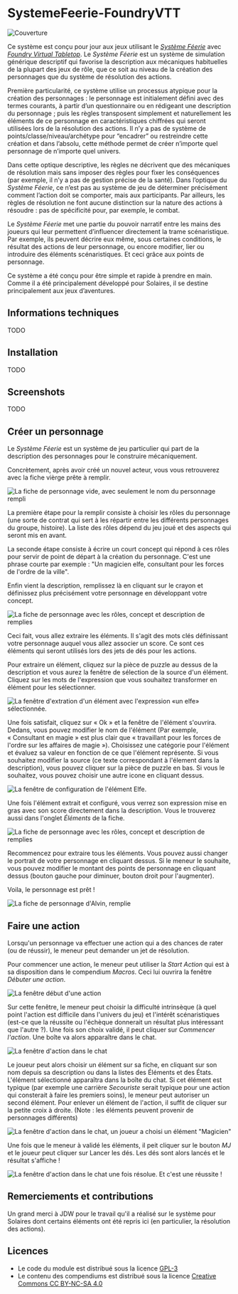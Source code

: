 # SystemeFeerie-FoundryVTT

![Couverture](media/cover.jpg)

Ce système est conçu pour jour aux jeux utilisant le [*Système Féerie*](https://systeme.feerie.net) avec [*Foundry Virtual Tabletop*](https://foundryvtt.com/).
Le *Système Féerie* est un système de simulation générique descriptif qui favorise la description aux mécaniques habituelles de la plupart des jeux de rôle, que ce soit au niveau de la création des personnages que du système de résolution des actions.

Première particularité, ce système utilise un processus atypique pour la création des personnages : le personnage est initialement défini avec des termes courants, à partir d’un questionnaire ou en rédigeant une description du personnage ; puis les règles transposent simplement et naturellement les éléments de ce personnage en caractéristiques chiffrées qui seront utilisées lors de la résolution des actions. Il n’y a pas de système de points/classe/niveau/archétype pour “encadrer” ou restreindre cette création et dans l’absolu, cette méthode permet de créer n’importe quel personnage de n’importe quel univers.

Dans cette optique descriptive, les règles ne décrivent que des mécaniques de résolution mais sans imposer des règles pour fixer les conséquences (par exemple, il n’y a pas de gestion précise de la santé). Dans l’optique du *Système Féerie*, ce n’est pas au système de jeu de déterminer précisément comment l’action doit se comporter, mais aux participants. Par ailleurs, les règles de résolution ne font aucune distinction sur la nature des actions à résoudre : pas de spécificité pour, par exemple, le combat.

Le *Système Féerie* met une partie du pouvoir narratif entre les mains des joueurs qui leur permettent d’influencer directement la trame scénaristique. Par exemple, ils peuvent décrire eux même, sous certaines conditions, le résultat des actions de leur personnage, ou encore modifier, lier ou introduire des éléments scénaristiques. Et ceci grâce aux points de personnage.

Ce système a été conçu pour être simple et rapide à prendre en main. Comme il a été principalement développé pour Solaires, il se destine principalement aux jeux d’aventures.

## Informations techniques

TODO

## Installation

TODO

## Screenshots

TODO

## Créer un personnage

Le *Système Féerie* est un système de jeu particulier qui part de la description des personnages pour le construire mécaniquement.

Concrètement, après avoir créé un nouvel acteur, vous vous retrouverez avec la fiche vièrge prête à remplir.

![La fiche de personnage vide, avec seulement le nom du personnage rempli](media/fiche_vide.jpg)

La première étape pour la remplir consiste à choisir les rôles du personnage (une sorte de contrat qui sert à les répartir entre les différents personnages du groupe, histoire). La liste des rôles dépend du jeu joué et des aspects qui seront mis en avant.

La seconde étape consiste à écrire un court concept qui répond à ces rôles pour servir de point de départ à la création du personnage. C'est une phrase courte par exemple : "Un magicien elfe, consultant pour les forces de l'ordre de la ville".

Enfin vient la description, remplissez là en cliquant sur le crayon et définissez plus précisément votre personnage en développant votre concept.

![La fiche de personnage avec les rôles, concept et description de remplies](media/fiche_description.jpg)

Ceci fait, vous allez extraire les éléments. Il s'agit des mots clés définissant votre personnage auquel vous allez associer un score. Ce sont ces éléments qui seront utilisés lors des jets de dés pour les actions.

Pour extraire un élément, cliquez sur la pièce de puzzle au dessus de la description et vous aurez la fenêtre de sélection de la source d'un élément. Cliquez sur les mots de l'expression que vous souhaitez transformer en élément pour les sélectionner.

![La fenêtre d'extration d'un élément avec l'expression «un elfe» sélectionnée.](media/fiche_extraction.jpg)

Une fois satisfait, cliquez sur « Ok » et la fenêtre de l'élément s'ouvrira. Dedans, vous pouvez modifier le nom de l'élément (Par exemple, « Consultant en magie » est plus clair que « travaillant pour les forces de l'ordre sur les affaires de magie »). Choisissez une catégorie pour l'élément et évaluez sa valeur en fonction de ce que l'élément représente. Si vous souhaitez modifier la source (ce texte correspondant à l'élement dans la description), vous pouvez cliquer sur la pièce de puzzle en bas. Si vous le souhaitez, vous pouvez choisir une autre icone en cliquant dessus.

![La fenêtre de configuration de l'élément Elfe.](media/fiche_element.jpg)

Une fois l'élément extrait et configuré, vous verrez son expression mise en gras avec son score directement dans la description. Vous le trouverez aussi dans l'onglet *Éléments* de la fiche.

![La fiche de personnage avec les rôles, concept et description de remplies](media/fiche_description_extrait.jpg)

Recommencez pour extraire tous les éléments. Vous pouvez aussi changer le portrait de votre personnage en cliquant dessus. Si le meneur le souhaite, vous pouvez modifier le montant des points de personnage en cliquant dessus (bouton gauche pour diminuer, bouton droit pour l'augmenter).

Voila, le personnage est prêt !

![La fiche de personnage d'Alvin, remplie](media/fiche_remplie.jpg)

## Faire une action

Lorsqu'un personnage va effectuer une action qui a des chances de rater (ou de réussir), le meneur peut demander un jet de résolution.

Pour commencer une action, le meneur peut utiliser la *Start Action* qui est à sa disposition dans le compendium *Macros*. Ceci lui ouvrira la fenêtre *Débuter une action*.

![La fenêtre début d'une action](media/action_debut.jpg)

Sur cette fenêtre, le meneur peut choisir la difficulté intrinsèque (à quel point l'action est difficile dans l'univers du jeu) et l'intérêt scénaristiques (est-ce que la réussite ou l'échèque donnerait un résultat plus intéressant que l'autre ?). Une fois son choix validé, il peut cliquer sur *Commencer l'action*. Une boîte va alors apparaître dans le chat.

![La fenêtre d'action dans le chat](media/action_chat_vide.jpg)

Le joueur peut alors choisir un élément sur sa fiche, en cliquant sur son nom depuis sa description ou dans la listes des Éléments et des États. L'élément sélectionné apparaîtra dans la boîte du chat. Si cet élément est typique (par exemple une carrière *Secouriste* serait typique pour une action qui consterait à faire les premiers soins), le meneur peut autoriser un second élément. Pour enlever un élément de l'action, il suffit de cliquer sur la petite croix à droite. (Note : les éléments peuvent provenir de personnages différents)

![La fenêtre d'action dans le chat, un joueur a choisi un élément "Magicien"](media/action_chat_element.jpg)

Une fois que le meneur à validé les éléments, il peit cliquer sur le bouton *MJ* et le joueur peut cliquer sur Lancer les dés. Les dés sont alors lancés et le résultat s'affiche !

![La fenêtre d'action dans le chat une fois résolue. Et c'est une réussite !](media/action_resolue.jpg)

## Remerciements et contributions

Un grand merci à JDW pour le travail qu'il a réalisé sur le système pour Solaires dont certains éléments ont été repris ici (en particulier, la résolution des actions).

## Licences

* Le code du module est distribué sous la licence [GPL-3](https://www.gnu.org/licenses/gpl-3.0.en.html)
* Le contenu des compendiums est distribué sous la licence [Creative Commons CC BY-NC-SA 4.0](https://creativecommons.org/licenses/by-nc-sa/4.0/)
